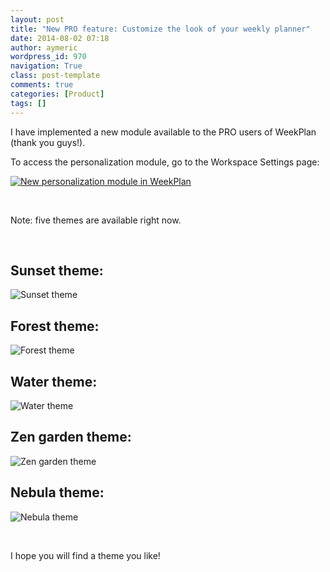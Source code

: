 ```yaml
---
layout: post
title: "New PRO feature: Customize the look of your weekly planner"
date: 2014-08-02 07:18
author: aymeric
wordpress_id: 970
navigation: True
class: post-template
comments: true
categories: [Product]
tags: []
---
```



I have implemented a new module available to the PRO users of WeekPlan (thank you guys!).
 

To access the personalization module, go to the Workspace Settings page:
 

<a href="http://54.173.16.9/wp-content/uploads/2014/08/image.png">![New personalization module in WeekPlan](http://54.173.16.9/wp-content/uploads/2014/08/image_thumb.png "New personalization module in WeekPlan")</a>
 

&nbsp;
<!--more-->

Note: five themes are available right now.
 

&nbsp;
 

## Sunset theme:

 

![Sunset theme](http://54.173.16.9/wp-content/uploads/2014/08/image1.png "Sunset theme")
 

## Forest theme:

 

![Forest theme](http://54.173.16.9/wp-content/uploads/2014/08/image2.png "Forest theme")
 

## Water theme:

 

![Water theme](http://54.173.16.9/wp-content/uploads/2014/08/image3.png "Water theme")
 

## Zen garden theme:

 

![Zen garden theme](http://54.173.16.9/wp-content/uploads/2014/08/image4.png "Zen garden theme")
 

## Nebula theme:

 

![Nebula theme](http://54.173.16.9/wp-content/uploads/2014/08/image5.png "Nebula theme")
 

&nbsp;
 

I hope you will find a theme you like!

